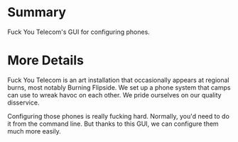 # Summary

Fuck You Telecom's GUI for configuring phones.

# More Details

Fuck You Telecom is an art installation that occasionally appears at regional burns, most notably Burning Flipside. We set up a phone system that camps can use to wreak havoc on each other. We pride ourselves on our quality disservice.

Configuring those phones is really fucking hard. Normally, you'd need to do it from the command line. But thanks to this GUI, we can configure them much more easily.